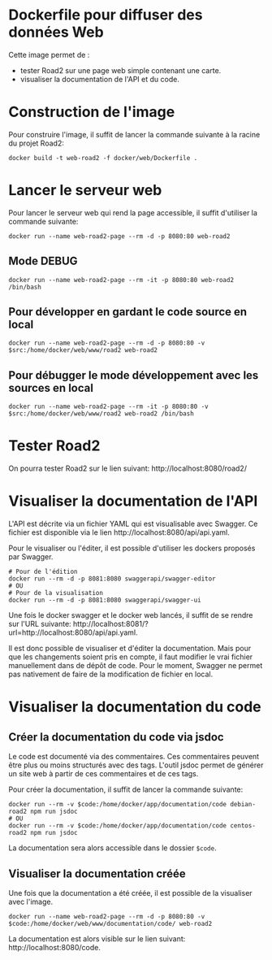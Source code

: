 # Dockerfile pour diffuser des données Web

Cette image permet de :
- tester Road2 sur une page web simple contenant une carte.
- visualiser la documentation de l'API et du code.


# Construction de l'image

Pour construire l'image, il suffit de lancer la commande suivante à la racine du projet Road2:
```
docker build -t web-road2 -f docker/web/Dockerfile .
```

# Lancer le serveur web

Pour lancer le serveur web qui rend la page accessible, il suffit d'utiliser la commande suivante:
```
docker run --name web-road2-page --rm -d -p 8080:80 web-road2
```

## Mode DEBUG
```
docker run --name web-road2-page --rm -it -p 8080:80 web-road2 /bin/bash
```

## Pour développer en gardant le code source en local
```
docker run --name web-road2-page --rm -d -p 8080:80 -v $src:/home/docker/web/www/road2 web-road2
```

## Pour débugger le mode développement avec les sources en local
```
docker run --name web-road2-page --rm -it -p 8080:80 -v $src:/home/docker/web/www/road2 web-road2 /bin/bash
```

# Tester Road2

On pourra tester Road2 sur le lien suivant: http://localhost:8080/road2/

# Visualiser la documentation de l'API

L'API est décrite via un fichier YAML qui est visualisable avec Swagger. Ce fichier est disponible via le lien http://localhost:8080/api/api.yaml.

Pour le visualiser ou l'éditer, il est possible d'utiliser les dockers proposés par Swagger.
```
# Pour de l'édition
docker run --rm -d -p 8081:8080 swaggerapi/swagger-editor
# OU
# Pour de la visualisation
docker run --rm -d -p 8081:8080 swaggerapi/swagger-ui
```

Une fois le docker swagger et le docker web lancés, il suffit de se rendre sur l'URL suivante: http://localhost:8081/?url=http://localhost:8080/api/api.yaml.

Il est donc possible de visualiser et d'éditer la documentation. Mais pour que les changements soient pris en compte, il faut modifier le vrai fichier manuellement dans de dépôt de code. Pour le moment, Swagger ne permet pas nativement de faire de la modification de fichier en local.

# Visualiser la documentation du code

## Créer la documentation du code via jsdoc

Le code est documenté via des commentaires. Ces commentaires peuvent être plus ou moins structurés avec des tags. L'outil jsdoc permet de générer un site web à partir de ces commentaires et de ces tags.

Pour créer la documentation, il suffit de lancer la commande suivante:
```
docker run --rm -v $code:/home/docker/app/documentation/code debian-road2 npm run jsdoc
# OU
docker run --rm -v $code:/home/docker/app/documentation/code centos-road2 npm run jsdoc
```

La documentation sera alors accessible dans le dossier `$code`.

## Visualiser la documentation créée

Une fois que la documentation a été créée, il est possible de la visualiser avec l'image.
```
docker run --name web-road2-page --rm -d -p 8080:80 -v $code:/home/docker/web/www/documentation/code/ web-road2
```
La documentation est alors visible sur le lien suivant: http://localhost:8080/code.
